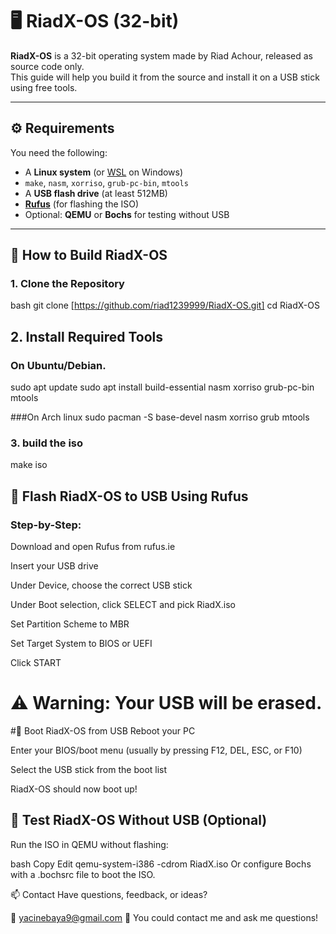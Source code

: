 # 🖥️ RiadX-OS (32-bit)

**RiadX-OS** is a 32-bit operating system made by Riad Achour, released as source code only.  
This guide will help you build it from the source and install it on a USB stick using free tools.

---

## ⚙️ Requirements

You need the following:

- A **Linux system** (or [WSL](https://learn.microsoft.com/en-us/windows/wsl/) on Windows)
- `make`, `nasm`, `xorriso`, `grub-pc-bin`, `mtools`
- A **USB flash drive** (at least 512MB)
- [**Rufus**](https://rufus.ie/) (for flashing the ISO)
- Optional: **QEMU** or **Bochs** for testing without USB

---

## 🔧 How to Build RiadX-OS

### 1. Clone the Repository

bash
git clone [https://github.com/riad1239999/RiadX-OS.git]
cd RiadX-OS
 
## 2. Install Required Tools
### On Ubuntu/Debian.
sudo apt update
sudo apt install build-essential nasm xorriso grub-pc-bin mtools

###On Arch linux
sudo pacman -S base-devel nasm xorriso grub mtools

### 3. build the iso
make iso

## 💾 Flash RiadX-OS to USB Using Rufus
### Step-by-Step:
Download and open Rufus from rufus.ie

Insert your USB drive

Under Device, choose the correct USB stick

Under Boot selection, click SELECT and pick RiadX.iso

Set Partition Scheme to MBR

Set Target System to BIOS or UEFI

Click START

# ⚠️ Warning: Your USB will be erased.

#🚀 Boot RiadX-OS from USB
Reboot your PC

Enter your BIOS/boot menu (usually by pressing F12, DEL, ESC, or F10)

Select the USB stick from the boot list

RiadX-OS should now boot up!

## 🧪 Test RiadX-OS Without USB (Optional)
Run the ISO in QEMU without flashing:

bash
Copy
Edit
qemu-system-i386 -cdrom RiadX.iso
Or configure Bochs with a .bochsrc file to boot the ISO.

📫 Contact
Have questions, feedback, or ideas?

📧 yacinebaya9@gmail.com
💬 You could contact me and ask me questions!




 
 

